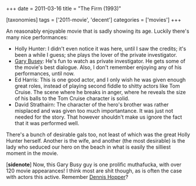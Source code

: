 +++
date = 2011-03-16
title = "The Firm (1993)"

[taxonomies]
tags = ['2011-movie', 'decent']
categories = ['movies']
+++

An reasonably enjoyable movie that is sadly showing its age. Luckily
there\'s many nice performances:

-   Holly Hunter: I didn\'t even notice it was here, until I saw the
    credits; it\'s been a while I guess; she plays the lover of the
    private investigator.
-   [Gary Busey][]: He\'s fun to watch as private investigator. He gets
    some of the movie\'s best dialogue. Also, I don\'t remember enjoying
    any of his performances, until now.
-   Ed Harris: This is one good actor, and I only wish he was given
    enough great roles, instead of playing second fiddle to shitty
    actors like Tom Cruise. The scene where he breaks in anger, where he
    reveals the size of his balls to the Tom Cruise character is solid.
-   David Strathairn: The character of the hero\'s brother was rather
    misplaced and was given too much importantance. It was just not
    needed for the story. That however shouldn\'t make us ignore the
    fact that it was performed well.

There\'s a bunch of desirable gals too, not least of which was the great
Holly Hunter herself. Another is the wife, and another (the most
desirable) is the lady who seduced our hero on the beach in what is
easily the silliest moment in the movie.

\[**sidenote**\] Now, this Gary Busy guy is one prolific muthafucka,
with over 120 movie appearances! I think most are shit though, as is
often the case with actors this active. Remember [Dennis Hopper]?

  [Gary Busey]: http://en.wikipedia.org/wiki/Gary_Busey
  [Dennis Hopper]: http://en.wikipedia.org/wiki/Dennis_Hopper_filmography
